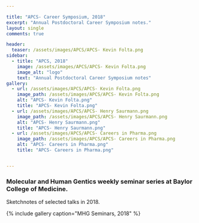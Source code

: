 ```yaml
---

title: "APCS- Career Symposium, 2018"
excerpt: "Annual Postdoctoral Career Symposium notes."
layout: single
comments: true

header:
  teaser: /assets/images/APCS/APCS- Kevin Folta.png
sidebar:
  - title: "APCS, 2018"
    image: /assets/images/APCS/APCS- Kevin Folta.png
    image_alt: "logo"
    text: "Annual Postdoctoral Career Symposium notes"
gallery:
  - url: /assets/images/APCS/APCS- Kevin Folta.png
    image_path: /assets/images/APCS/APCS- Kevin Folta.png
    alt: "APCS- Kevin Folta.png"
    title: "APCS- Kevin Folta.png"
  - url: /assets/images/APCS/APCS- Henry Saurmann.png
    image_path: /assets/images/APCS/APCS- Henry Saurmann.png
    alt: "APCS- Henry Saurmann.png"
    title: "APCS- Henry Saurmann.png"
  - url: /assets/images/APCS/APCS- Careers in Pharma.png
    image_path: /assets/images/APCS/APCS- Careers in Pharma.png
    alt: "APCS- Careers in Pharma.png"
    title: "APCS- Careers in Pharma.png"


---
```


### Molecular and Human Gentics weekly seminar series at Baylor College of Medicine.
Sketchnotes of selected talks in 2018.

{% include gallery caption="MHG Seminars, 2018" %}
